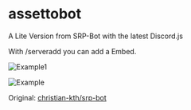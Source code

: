 # assettobot
A Lite Version from SRP-Bot with the latest Discord.js

With /serveradd you can add a Embed.

![Example1](https://i.imgur.com/n83Qrmf.png)

![Example](https://i.imgur.com/Dx9aOC0.png)

Original: [christian-kth/srp-bot](https://github.com/christian-kth/srp-bot)
